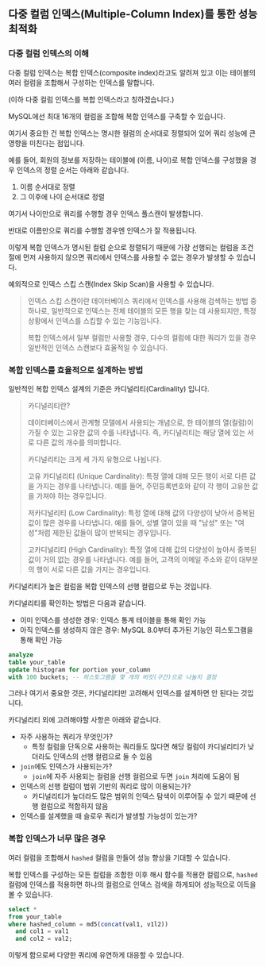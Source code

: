 ## 다중 컬럼 인덱스(Multiple-Column Index)를 통한 성능 최적화

### 다중 컬럼 인덱스의 이해

다중 컬럼 인덱스는 복합 인덱스(composite index)라고도 알려져 있고 이는 테이블의 여러 컬럼을 조합해서 구성하는 인덱스를 말합니다.

(이하 다중 컬럼 인덱스를 복합 인덱스라고 칭하겠습니다.)

MySQL에선 최대 16개의 컬럼을 조합해 복합 인덱스를 구축할 수 있습니다.

여기서 중요한 건 복합 인덱스는 명시한 컬럼의 순서대로 정렬되어 있어 쿼리 성능에 큰 영향을 미친다는 점입니다.

예를 들어, 회원의 정보를 저장하는 테이블에 (이름, 나이)로 복합 인덱스를 구성했을 경우 인덱스의 정렬 순서는 아래와 같습니다.

1. 이름 순서대로 정렬
2. 그 이후에 나이 순서대로 정렬

여기서 나이만으로 쿼리를 수행할 경우 인덱스 풀스캔이 발생합니다.

반대로 이름만으로 쿼리를 수행할 경우엔 인덱스가 잘 적용됩니다.

이렇게 복합 인덱스가 명시된 컬럼 순으로 정렬되기 때문에 가장 선행되는 컬럼을 조건절에 먼저 사용하지 않으면 쿼리에서 인덱스를 사용할 수 없는 경우가 발생할 수 있습니다.

예외적으로 인덱스 스킵 스캔(Index Skip Scan)을 사용할 수 있습니다.

> 인덱스 스킵 스캔이란 데이터베이스 쿼리에서 인덱스를 사용해 검색하는 방법 중 하나로, 일반적으로 인덱스는 전체 테이블의 모든 행을 찾는 데 사용되지만, 특정 상황에서 인덱스를 스킵할 수 있는 기능입니다.
> 
> 복합 인덱스에서 일부 컬럼만 사용할 경우, 다수의 컬럼에 대한 쿼리가 있을 경우 일반적인 인덱스 스캔보다 효율적일 수 있습니다.

### 복합 인덱스를 효율적으로 설계하는 방법

일반적인 복합 인덱스 설계의 기준은 카디널리티(Cardinality) 입니다.

> 카디널리티란?
> 
> 데이터베이스에서 관계형 모델에서 사용되는 개념으로, 한 테이블의 열(컬럼)이 가질 수 있는 고유한 값의 수를 나타냅니다. 즉, 카디널리티는 해당 열에 있는 서로 다른 값의 개수를 의미합니다.
> 
> 카디널리티는 크게 세 가지 유형으로 나뉩니다.
> 
> 고유 카디널리티 (Unique Cardinality): 특정 열에 대해 모든 행이 서로 다른 값을 가지는 경우를 나타냅니다. 예를 들어, 주민등록번호와 같이 각 행이 고유한 값을 가져야 하는 경우입니다.
> 
> 저카디널리티 (Low Cardinality): 특정 열에 대해 값의 다양성이 낮아서 중복된 값이 많은 경우를 나타냅니다. 예를 들어, 성별 열이 있을 때 "남성" 또는 "여성"처럼 제한된 값들이 많이 반복되는 경우입니다.
> 
> 고카디널리티 (High Cardinality): 특정 열에 대해 값의 다양성이 높아서 중복된 값이 거의 없는 경우를 나타냅니다. 예를 들어, 고객의 이메일 주소와 같이 대부분의 행이 서로 다른 값을 가지는 경우입니다.

카디널리티가 높은 컬럼을 복합 인덱스의 선행 컬럼으로 두는 것입니다.

카디널리티를 확인하는 방법은 다음과 같습니다.

* 이미 인덱스를 생성한 경우: 인덱스 통계 테이블을 통해 확인 가능
* 아직 인덱스를 생성하지 않은 경우: MySQL 8.0부터 추가된 기능인 히스토그램을 통해 확인 가능
```sql
analyze
table your_table
update histogram for portion your_column
with 100 buckets; -- 히스토그램을 몇 개의 버킷(구간)으로 나눌지 결정
```

그러나 여기서 중요한 것은, 카디널리티만 고려해서 인덱스를 설계하면 안 된다는 것입니다.

카디널리티 외에 고려해야할 사항은 아래와 같습니다.

- 자주 사용하는 쿼리가 무엇인가?
  - 특정 컬럼을 단독으로 사용하는 쿼리들도 많다면 해당 컬럼이 카디널리티가 낮더라도 인덱스의 선행 컬럼으로 둘 수 있음 
- `join`에도 인덱스가 사용되는가?
  - `join`에 자주 사용되는 컬럼을 선행 컬럼으로 두면 `join` 처리에 도움이 됨
- 인덱스의 선행 컬럼이 범위 기반의 쿼리로 많이 이용되는가?
  - 카디널리티가 높더라도 많은 범위의 인덱스 탐색이 이루어질 수 있기 때문에 선행 컬럼으로 적합하지 않음
- 인덱스를 설계했을 때 슬로우 쿼리가 발생할 가능성이 있는가?

### 복합 인덱스가 너무 많은 경우

여러 컬럼을 조합해서 `hashed` 컬럼을 만들어 성능 향상을 기대할 수 있습니다.

복합 인덱스를 구성하는 모든 컬럼을 조합한 이후 해시 함수를 적용한 컬럼으로, `hashed` 컬럼에 인덱스를 적용하면 하나의 컬럼으로 인덱스 검색을 하게되어 성능적으로 이득을 볼 수 있습니다.

```sql
select *
from your_table
where hashed_column = md5(concat(val1, v1l2))
  and col1 = val1
  and col2 = val2;
```

이렇게 함으로써 다양한 쿼리에 유연하게 대응할 수 있습니다.